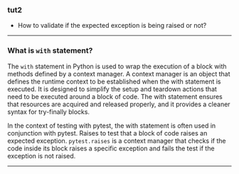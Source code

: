 ### tut2

- How to validate if the expected exception is being raised or not?

---
### What is `with` statement?


The `with` statement in Python is used to wrap the execution of a block with methods defined by a context manager. A context manager is an object that defines the runtime context to be established when the with statement is executed. It is designed to simplify the setup and teardown actions that need to be executed around a block of code. The with statement ensures that resources are acquired and released properly, and it provides a cleaner syntax for try-finally blocks.

In the context of testing with pytest, the with statement is often used in conjunction with pytest. Raises to test that a block of code raises an expected exception. `pytest.raises` is a context manager that checks if the code inside its block raises a specific exception and fails the test if the exception is not raised.

---